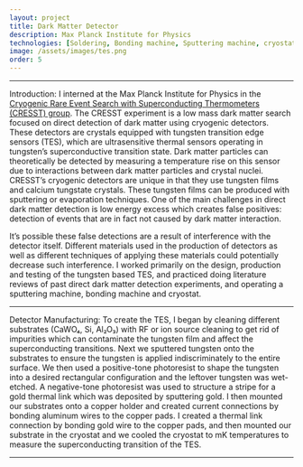 ```yaml
---
layout: project
title: Dark Matter Detector
description: Max Planck Institute for Physics
technologies: [Soldering, Bonding machine, Sputtering machine, cryostat]
image: /assets/images/tes.png
order: 5
---
```



---

Introduction: I interned at the Max Planck Institute for Physics in the [Cryogenic Rare Event Search with Superconducting Thermometers (CRESST) group](https://cresst-experiment.org/). The CRESST experiment is a low mass dark matter search focused on direct detection of dark matter using cryogenic detectors. These detectors are crystals equipped with tungsten transition edge sensors (TES), which are ultrasensitive thermal sensors operating in tungsten’s superconductive transition state. Dark matter particles can theoretically be detected by measuring a temperature rise on this sensor due to interactions between dark matter particles and crystal nuclei. CRESST’s cryogenic detectors are unique in that they use tungsten films and calcium tungstate crystals. These tungsten films can be produced with sputtering or evaporation techniques. One of the main challenges in direct dark matter detection is low energy excess which creates false positives: detection of events that are in fact not caused by dark matter interaction.

It’s possible these false detections are a result of interference with the detector itself. Different materials used in the production of detectors as well as different techniques of applying these materials could potentially decrease such interference.  I worked primarily on the design, production and testing of the tungsten based TES, and practiced doing literature reviews of past direct dark matter detection experiments, and operating a sputtering machine, bonding machine and cryostat.

---

Detector Manufacturing: To create the TES, I began by cleaning different substrates (CaWO₄, Si, Al₂O₃) with RF or ion source cleaning to get rid of impurities which can contaminate the tungsten film and affect the superconducting transitions. Next we sputtered tungsten onto the substrates to ensure the tungsten is applied indiscriminately to the entire surface. We then used a positive-tone photoresist to shape the tungsten into a desired rectangular configuration and the leftover tungsten was wet-etched. A negative-tone photoresist was used to structure a stripe for a gold thermal link which was deposited by sputtering gold. I then mounted our substrates onto a copper holder and created current connections by bonding aluminum wires to the copper pads. I created a thermal link connection by bonding gold wire to the copper pads, and then mounted our substrate in the cryostat and we cooled the cryostat to mK temperatures to measure the superconducting transition of the TES.


---

